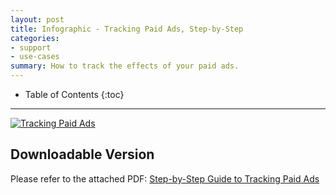 ```yaml
---
layout: post
title: Infographic - Tracking Paid Ads, Step-by-Step
categories:
- support
- use-cases
summary: How to track the effects of your paid ads.
---
```

* Table of Contents
{:toc}
* * *

[![Tracking Paid Ads][info-paid-ads-png]][info-paid-ads-png]

## Downloadable Version

Please refer to the attached PDF: [Step-by-Step Guide to Tracking Paid Ads][info-paid-ads-pdf]

[info-paid-ads-pdf]: https://s3.amazonaws.com/kissmetrics-support-files/assets/infographics/Tracking-Paid-Ads.pdf
[info-paid-ads-png]: https://s3.amazonaws.com/kissmetrics-support-files/assets/infographics/Tracking-Paid-Ads.png
